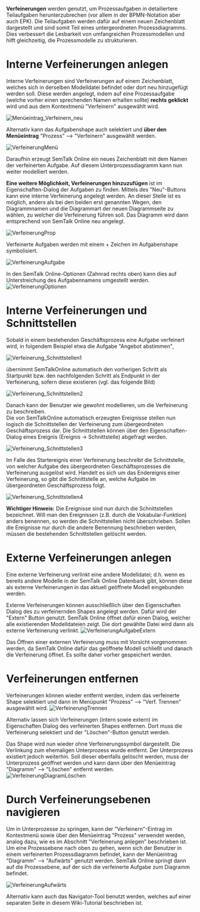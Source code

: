 **Verfeinerungen** werden genutzt, um Prozessaufgaben in detailiertere Teilaufgaben herunterzubrechen (vor allem in der BPMN-Notation aber auch EPK). Die Teilaufgaben werden dafür auf einem neuen Zeichenblatt dargestellt und sind somit Teil eines untergeordneten Prozessdiagramms. 
Dies verbessert die Lesbarkeit von umfangreichen Prozessmodellen und hilft gleichzeitig, die Prozessmodelle zu strukturieren.

# Interne Verfeinerungen anlegen

Interne Verfeinerungen sind Verfeinerungen auf einem Zeichenblatt, welches sich in derselben Modelldatei befindet oder dort neu hinzugefügt werden soll.
Diese werden angelegt, indem auf eine Prozessaufgabe (welche vorher einen sprechenden Namen erhalten sollte) **rechts geklickt** wird und aus dem Kontextmenü "Verfeinern" ausgewählt wird. 

![Menüeintrag_Verfeinern_neu](./images/verfeinerungen/verfeinerungen_kontextmenue.png)

Alternativ kann das Aufgabenshape auch selektiert und **über den Menüeintrag** "Prozess" --> "Verfeinern" ausgewählt werden.


![VerfeinerungMenü](./images/verfeinerungen/verfeinerungen_menue.png)

Daraufhin erzeugt SemTalk Online ein neues Zeichenblatt mit dem Namen der verfeinerten Aufgabe. Auf diesem Unterprozessdiagramm kann nun weiter modelliert werden.

**Eine weitere Möglichkeit, Verfeinerungen hinzuzufügen** ist im Eigenschaften-Dialog der Aufgaben zu finden. Mittels des "Neu"-Buttons kann eine interne Verfeinerung angelegt werden. An dieser Stelle ist es möglich, anders als bei den beiden erst genannten Wegen, den Diagrammnamen und die Diagrammart der neuen Diagrammseite zu wählen, zu welcher die Verfeinerung führen soll. Das Diagramm wird dann entsprechend von SemTalk Online neu angelegt.

![VerfeinerungProp](./images/verfeinerungen/verfeinerungen_aufgaben_dialog.png)


Verfeinerte Aufgaben werden mit einem + Zeichen im Aufgabenshape symbolisiert. 

![VerfeinerungAufgabe](./images/verfeinerungen/verfeinerungen_pluszeichen.png)

In den SemTalk Online-Optionen (Zahnrad rechts oben) kann dies auf Unterstreichung des Aufgabennamens umgestellt werden.
![VerfeinerungOptionen](./images/verfeinerungen/verfeinerungen_optionen.png)


# Interne Verfeinerungen und Schnittstellen

Sobald in einem bestehenden Geschäftsprozess eine Aufgabe verfeinert wird, in folgendem Beispiel etwa die Aufgabe "Angebot abstimmen",

![Verfeinerung_Schnittstellen1](./images/verfeinerungen/verfeinerungen_schnittstellen1.png)

übernimmt SemTalkOnline automatisch den vorherigen Schritt als Startpunkt bzw. den nachfolgenden Schritt als Endpunkt in der Verfeinerung, sofern diese existieren (vgl. das folgende Bild)

![Verfeinerung_Schnittstellen2](./images/verfeinerungen/verfeinerungen_schnittstellen2.png)

Danach kann der Benutzer wie gewohnt modellieren, um die Verfeinerung zu beschreiben.<BR>
Die von SemTalkOnline automatisch erzeugten Ereignisse stellen nun logisch die Schnittstellen der Verfeinerung zum übergeordneten Geschäftsprozess dar.
Die Schnittstellen können über den Eigenschaften-Dialog eines Ereignis (Ereignis -> Schnittstelle) abgefragt werden.

![Verfeinerung_Schnittstellen3](./images/verfeinerungen/verfeinerungen_ereignis1.png)

Im Falle des Startereignis einer Verfeinerung beschreibt die Schnittstelle, von welcher Aufgabe des übergeordneten Geschäftsprozesses die Verfeinerung ausgelöst wird. Handelt es sich um das Endereignis einer Verfeinerung, so gibt die Schnittstelle an, welche Aufgabe im übergeordneten Geschäftsprozess folgt.

![Verfeinerung_Schnittstellen4](./images/verfeinerungen/verfeinerungen_ereignis2.png)

**Wichtiger Hinweis:** Die Ereignisse sind nun durch die Schnittstellen bezeichnet. Will man den Ereignissen (z.B. durch die Vokabular-Funktion) anders benennen, so werden die Schnittstellen nicht überschrieben. Sollen die Ereignisse nur durch die andere Benennung beschrieben werden, müssen die bestehenden Schnittstellen gelöscht werden.
# Externe Verfeinerungen anlegen

Eine externe Verfeinerung verlinkt eine andere Modelldatei; d.h. wenn es bereits andere Modelle in der SemTalk Online Datenbank gibt, können diese als externe Verfeinerungen in das aktuell geöffnete Modell eingebunden werden.

Externe Verfeinerungen können ausschließlich über den Eigenschaften Dialog des zu verfeinernden Shapes angelegt werden. Dafür wird der "Extern" Button genutzt. SemTalk Online öffnet dafür einen Dialog, welcher alle existierenden Modelldateien zeigt. Die dort gewählte Datei wird dann als externe Verfeinerung verlinkt.
![VerfeinerungAufgabeExtern](./images/verfeinerungen/verfeinerungen_extern.png)

Das Öffnen einer externen Verfeinerung muss mit Vorsicht vorgenommen werden, da SemTalk Online dafür das geöffnete Modell schließt und danach die Verfeinerung öffnet. Es sollte daher vorher gespeichert werden.


# Verfeinerungen entfernen

Verfeinerungen können wieder entfernt werden, indem das verfeinerte Shape selektiert und dann im Menüpunkt "Prozess" --> "Verf. Trennen" ausgewählt wird.
![VerfeinerungTrennen](./images/verfeinerungen/verfeinerungen_entfernen1.png)

Alternativ lassen sich Verfeinerungen (intern sowie extern) im Eigenschaften Dialog des verfeinerten Shapes entfernen. Dort muss die Verfeinerung selektiert und der "Löschen"-Button genutzt werden.

Das Shape wird nun wieder ohne Verfeinerungssymbol dargestellt. Die Verlinkung zum ehemaligen Unterprozess wurde entfernt. Der Unterprozess existiert jedoch weiterhin. Soll dieser ebenfalls gelöscht werden, muss der Unterprozess geöffnet werden und kann dann über den Menüeintrag "Diagramm" --> "Löschen" entfernt werden.
![VerfeinerungDiagramLöschen](./images/verfeinerungen/verfeinerungen_entfernen2.png)


# Durch Verfeinerungsebenen navigieren

Um in Unterprozesse zu springen, kann der "Verfeinern"-Eintrag im Kontextmenü sowie über den Menüeintrag "Prozess" verwendet werden, analog dazu, wie es im Abschnitt "Verfeinerung anlegen" beschrieben ist. 
Um eine Prozessebene nach oben zu gehen, wenn sich der Benutzer in einem verfeinerten Prozessdiagramm befindet, kann der Menüeintrag "Diagramm" --> "Aufwärts" genutzt werden. SemTalk Online springt dann auf die Prozessebene, auf der sich die verfeinerte Aufgabe zum Diagramm befindet.

![VerfeinerungAufwärts](./images/verfeinerungen/verfeinerungen_navigation.png)

Alternativ kann auch das Navigator-Tool benutzt werden, welches auf einer separaten Seite in diesem Wiki-Tutorial beschrieben ist.


